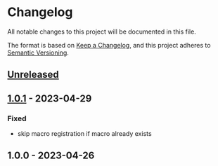 # Changelog

All notable changes to this project will be documented in this file.

The format is based on [Keep a Changelog](https://keepachangelog.com/en/1.0.0/),
and this project adheres to [Semantic Versioning](https://semver.org/spec/v2.0.0.html).

## [Unreleased]


## [1.0.1] - 2023-04-29
### Fixed
- skip macro registration if macro already exists


## 1.0.0 - 2023-04-26

[Unreleased]: https://github.com/faustbrian/package_slug/compare/1.0.1...HEAD
[1.0.1]: https://github.com/faustbrian/package_slug/compare/1.0.0...1.0.1
